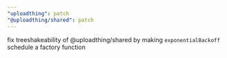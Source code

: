 ```yaml
---
"uploadthing": patch
"@uploadthing/shared": patch
---
```


fix treeshakeability of @uploadthing/shared by making `exponentialBackoff` schedule a factory function
